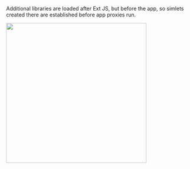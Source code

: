 

Additional libraries are loaded after Ext JS, but before the app, 
so simlets created there are established before app proxies run.


<img src="resources/images/senchatest/AdditionalLibraries.jpg" height="380"/>

